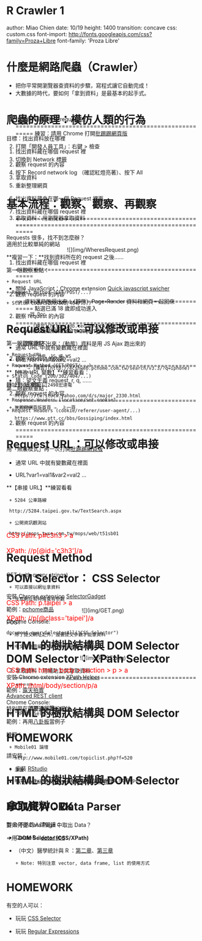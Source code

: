 
R Crawler 1
========================================================
author: Miao Chien
date: 10/19
height: 1400
transition: concave
css: custom.css
font-import: http://fonts.googleapis.com/css?family=Proza+Libre
font-family: 'Proza Libre'





什麼是網路爬蟲（Crawler）
========================================================


- 把你平常開瀏覽器查資料的步驟，寫程式讓它自動完成！
- 大數據的時代，要如何「拿到資料」是最基本的起手式。


爬蟲的原理：模仿人類的行為
========================================================


目標：找出資料放在哪裡

1. 找出資料藏在哪個 request 裡
    
2. 觀察 request 的內容
   
3. 拿取資料


基本流程：觀察、觀察、再觀察
========================================================
<div class="midcenter" style="margin-left:-500px; margin-top:-300px;">
<img src="img/User-Server.png"></img>
</div>


1. 找出資料藏在哪個 request 裡
========================================================
練習：請用 Chrome 打開[批踢踢網頁版](https://www.ptt.cc/bbs/Gossiping/index.html)

1. 打開「開發人員工具」：右鍵 > 檢查 

2. 切換到 Network 標籤

3. 按下 Record network log （確認紅燈亮著）、按下 All

4. 重新整理網頁

5. 找出資料藏身在哪一個 Request 裡面


1. 找出資料藏在哪個 request 裡
========================================================


Requests 很多，找不到怎麼辦？

<center>
![](img/WheresRequest.png)
</center>


1. 找出資料藏在哪個 request 裡
========================================================
* 關掉 JavaScript：Chrome extension [Quick javascript swicher](https://chrome.google.com/webstore/detail/quick-javascript-switcher/geddoclleiomckbhadiaipdggiiccfje)
    + 資料還是跑得出來：（靜態）Page-Render 資料和網頁一起回來
    
           ⇒找 Doc    
           
           ⇒ [練習](http://db.cec.gov.tw/histQuery.jsp?voteCode=20160101T1A2&qryType=ctks)
    
    + 資料跑不出來：（動態）資料是用 JS Ajax 跑出來的
           
           ⇒找 XHR、JS 或 WS     
           
           ⇒ [練習](http://ecshweb.pchome.com.tw/search/v3.3/?q=iphone)

* 猜：望文生義 request, r, q,  ......


2. 觀察 request 的內容 
========================================================

<div class="midcenter" style="margin-left:-500px; margin-top:-300px;">
<img src="img/Request-Response.png"></img>
</div>


2. 觀察 request 的內容 
========================================================
找到資料所在的 request 之後......

第一眼觀察重點：

    + Request URL

    + Request Method (GET/POST/...)

    + Status Code (200/302/404/...)


第二眼觀察重點：

    + Response Headers (location/set-cookie)
    
    + Request Headers (cookie/referer/user-agent/...)
    

2. 觀察 request 的內容 
========================================================

用「無痕模式」再一次打開[批踢踢網頁版](https://www.ptt.cc/bbs/Gossiping/index.html)

<div class="midcenter" style="margin-left:-500px; margin-top:-300px;">
<img src="img/p1.png"></img>
</div>


2. 觀察 request 的內容 
========================================================

轉址到 18 號窗口

<div class="midcenter" style="margin-left:-500px; margin-top:-300px;">
<img src="img/p2.png"></img>
</div>


2. 觀察 request 的內容 
========================================================
點選已滿 18 歲即成功進入

<div class="midcenter" style="margin-left:-500px; margin-top:-300px;">
<img src="img/p3.png"></img>
</div>


3. 拿取資料：用瀏覽器拿取資料
========================================================

適用於比較單純的網站

**複習一下：**找到資料所在的 request 之後......

第一眼觀察重點：

    + Request URL

    + Request Method (GET/POST/...)

    + Status Code (200/302/404/...)


Request URL：可以修改或串接
========================================================

* 通常 URL 中就有變數藏在裡面

* URL?var1=val1&var2=val2 ...

**【修改 URL 變數】**練習看看：

     + 2330台積電 ⇒ 2498宏達電
    
       https://tw.stock.yahoo.com/d/s/major_2330.html
    
     + 批踢踢網頁版首頁 ⇒  上一頁
    
       https://www.ptt.cc/bbs/Gossiping/index.html


Request URL：可以修改或串接
========================================================
* 通常 URL 中就有變數藏在裡面

* URL?var1=val1&var2=val2 ...

**【串接 URL】**練習看看

     + 5284 公車路線
   
     http://5284.taipei.gov.tw/TextSearch.aspx
  
     + 公開資訊觀測站
   
     http://mops.twse.com.tw/mops/web/t51sb01


Request Method 
========================================================

GET (with query strings)

     + 可以直接以網址拿資料
    
     + 注意網址有時候會有參數

<center>
![](img/GET.png)
</center>

POST

     + 除了提交網址之外，還要提交參數才能拿資料
    
     + 中文要注意編碼問題（特別是 Windows ） 

<center>
![](img/POST.png)
</center>

3. 拿取資料：用輔助工具拿取資料
========================================================

[Advanced REST client](https://chrome.google.com/webstore/detail/advanced-rest-client/hgmloofddffdnphfgcellkdfbfbjeloo?hl=zh-TW&utm_source=chrome-ntp-launcher)

特別用在**須要通行證**的網站

範例：再用[八卦板](https://www.ptt.cc/bbs/Gossiping/index.html)當例子

練習：
     
     + Mobile01 論壇
      
       http://www.mobile01.com/topiclist.php?f=520
      
     + 漫畫
     
       http://tw.ikanman.com/comic/1128/9771.html#p=3

拿取資料：Data Parser
========================================================

要如何從 Data Page 中取出 Data？

⇒用 **DOM Selector (CSS/XPath)**

<div class="midcenter" style="margin-left:-500px; margin-top:-250px;">
<img src="img/User-Server.png"></img>
</div>



HTML 的樹狀結構與 DOM Selector
========================================================
<div class="midcenter" style="margin-left:-600px; margin-top:-300px;">
<img src="img/html.png"></img>
</div>

<div class="footer" style="text-align:left;margin-top:-50px;font-size:120%;color:red";>
       CSS Path: html > body > section > p > a </br></br>
       XPath: /html/body/section/p/a
</div>


HTML 的樹狀結構與 DOM Selector
========================================================
<div class="midcenter" style="margin-left:-600px; margin-top:-300px;">
<img src="img/html.png"></img>
</div>

<div class="footer" style="text-align:left;margin-top:-50px;font-size:120%;color:red";>
       CSS Path: p.taipei > a </br></br>
       XPath: //p[@class='taipei']/a
</div>


HTML 的樹狀結構與 DOM Selector
========================================================
<div class="midcenter" style="margin-left:-600px; margin-top:-300px;">
<img src="img/html.png"></img>
</div>

<div class="footer" style="text-align:left;margin-top:-50px;font-size:120%;color:red";>
       CSS Path: p#c3h3 > a </br></br>
       XPath: //p[@id='c3h3']/a
</div>


DOM Selector： CSS Selector
========================================================

安裝 Chrome extension [SelectorGadget](https://chrome.google.com/webstore/detail/selectorgadget/mhjhnkcfbdhnjickkkdbjoemdmbfginb/related?hl=zh-TW)

範例：[pchome商品](http://ecshweb.pchome.com.tw/search/v3.3/?q=apple)

Chrome Console: 

```
document.querySelectorAll("CSS Selector")
```


DOM Selector： XPath Selector
========================================================
安裝 Chrome extension [XPath Helper](https://chrome.google.com/webstore/detail/xpath-helper/hgimnogjllphhhkhlmebbmlgjoejdpjl?hl=zh-TW)

範例：[露天拍賣](http://search.ruten.com.tw/search/s000.php?enc=u&searchfrom=indexbar&k=apple&t=0)

Chrome Console:

```
$x("XPath Selector")
```


HOMEWORK
========================================================

請安裝：

* 安裝 [RStudio](https://www.rstudio.com/products/rstudio/download3/)

* 執行 install_packages.R 以安裝所需套件

HOMEWORK
========================================================
對 R 不熟的人請閱讀：

* Quick-R：[data type](http://www.statmethods.net/input/datatypes.html)

* （中文）醫學統計與 R ：[第二章](http://web.ntpu.edu.tw/~cflin/Teach/R/R06C02DataBasic.pdf)、[第三章](http://web.ntpu.edu.tw/~cflin/Teach/R/R06EN03Object.pdf)

      + Note: 特別注意 vector, data frame, list 的使用方式

HOMEWORK
========================================================
有空的人可以：

* 玩玩 [CSS Selector](http://flukeout.github.io/)

* 玩玩 [Regular Expressions](https://regexone.com/)


